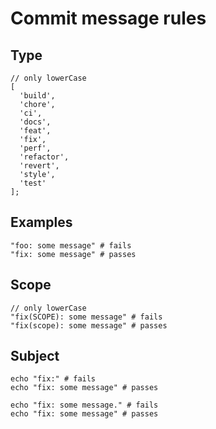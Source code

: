 # Commit message rules

## Type
```
// only lowerCase
[
  'build',
  'chore',
  'ci',
  'docs',
  'feat',
  'fix',
  'perf',
  'refactor',
  'revert',
  'style',
  'test'
];
```

## Examples
```
"foo: some message" # fails
"fix: some message" # passes
```

## Scope
```
// only lowerCase
"fix(SCOPE): some message" # fails
"fix(scope): some message" # passes
```

## Subject
```
echo "fix:" # fails
echo "fix: some message" # passes

echo "fix: some message." # fails
echo "fix: some message" # passes
```